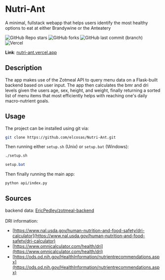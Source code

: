 # Nutri-Ant

A minimal, fullstack webapp that helps users identify the most healthy options to eat at either Brandywine or the Anteatery

![GitHub Repo stars](https://img.shields.io/github/stars/elcosas/Nutri-Ant)
![GitHub forks](https://img.shields.io/github/forks/elcosas/Nutri-Ant)
![GitHub last commit (branch)](https://img.shields.io/github/last-commit/elcosas/Nutri-Ant)
![Vercel](https://vercelbadge.vercel.app/api/elcosas/Nutri-Ant)

**Link**: [nutri-ant.vercel.app](https://nutri-ant.vercel.app/)

## Description

The app makes use of the Zotmeal API to query menu data on a Flask-built backend based on user input. 
The app then calculates the bmr and dri levels given the users age, sex, height, and weight, finally returning 
a sorted list of menu items that most efficiently helps with reaching one's daily macro-nutrient goals.

## Usage

The project can be installed using git via:
```bash
git clone https://github.com/elcosas/Nutri-Ant.git
```
Then running either `setup.sh` (Unix) or `setup.bat` (Windows):
```bash
./setup.sh
```
```powershell
setup.bat
```
Then finally running the main app:
```bash
python api/index.py
```

## Sources

backend data: [EricPedley/zotmeal-backend](https://github.com/EricPedley/zotmeal-backend)
\
\
DRI information:
- [https://www.nal.usda.gov/human-nutrition-and-food-safety/dri-calculator](https://www.nal.usda.gov/human-nutrition-and-food-safety/dri-calculator)
- [https://www.omnicalculator.com/health/dri](https://www.omnicalculator.com/health/dri)
- [https://ods.od.nih.gov/HealthInformation/nutrientrecommendations.aspx](https://ods.od.nih.gov/HealthInformation/nutrientrecommendations.aspx)
